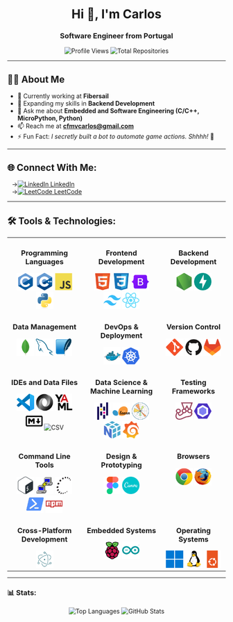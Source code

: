 <h1 align="center">Hi 👋, I'm Carlos</h1>
<h3 align="center">Software Engineer from Portugal</h3>

<p align="center">
  <img src="https://komarev.com/ghpvc/?username=cfmvcarlos&label=Profile%20views&color=0e75b6&style=flat" alt="Profile Views" />
  <img src="https://img.shields.io/badge/dynamic/json?url=https%3A%2F%2Fapi.github.com%2Fusers%2Fcfmvcarlos&query=%24.public_repos&logo=github&label=Total%20Repositories" alt="Total Repositories" />
</p>

---

## 👨‍💻 About Me

- 🔭 Currently working at **Fibersail**
- 🌱 Expanding my skills in **Backend Development**
- 💬 Ask me about **Embedded and Software Engineering (C/C++, MicroPython, Python)**
- 📫 Reach me at **cfmvcarlos@gmail.com**
- ⚡ Fun Fact: _I secretly built a bot to automate game actions. Shhhh!_ 🤫

---

## 🌐 Connect With Me:

<ul style="list-style-type: '->'"; padding-left: 0;">
    <li>
        <a href="https://linkedin.com/in/carlosfmv" target="_blank">
            <img src="https://raw.githubusercontent.com/rahuldkjain/github-profile-readme-generator/master/src/images/icons/Social/linked-in-alt.svg"
                alt="LinkedIn" height="30" width="40" />
            LinkedIn
        </a>
    </li>
    <li>
        <a href="https://www.leetcode.com/carlosfmv" target="_blank">
            <img src="https://raw.githubusercontent.com/rahuldkjain/github-profile-readme-generator/master/src/images/icons/Social/leet-code.svg"
                alt="LeetCode" height="30" width="40" />
            LeetCode
        </a>
    </li>
</ul>

---

## 🛠️ Tools & Technologies:

<div align="center">
    <table>
        <tr>
            <td align="center" style="vertical-align:top;">
                <h3>Programming Languages</h3>
                <img src="https://raw.githubusercontent.com/devicons/devicon/master/icons/c/c-original.svg" alt="C"
                    width="40" height="40" />
                <img src="https://raw.githubusercontent.com/devicons/devicon/master/icons/cplusplus/cplusplus-original.svg"
                    alt="C++" width="40" height="40" />
                <img src="https://raw.githubusercontent.com/devicons/devicon/master/icons/javascript/javascript-original.svg"
                    alt="JavaScript" width="40" height="40" />
                <img src="https://raw.githubusercontent.com/devicons/devicon/master/icons/python/python-original.svg"
                    alt="Python" width="40" height="40" />
            </td>
            <td align="center" style="vertical-align:top;">
                <h3>Frontend Development</h3>
                <img src="https://raw.githubusercontent.com/devicons/devicon/master/icons/html5/html5-original.svg"
                    alt="HTML5" width="40" height="40" />
                <img src="https://raw.githubusercontent.com/devicons/devicon/master/icons/css3/css3-original.svg"
                    alt="CSS3" width="40" height="40" />
                <img src="https://raw.githubusercontent.com/devicons/devicon/master/icons/bootstrap/bootstrap-original.svg"
                    alt="Bootstrap" width="40" height="40" />
                <img src="https://raw.githubusercontent.com/devicons/devicon/master/icons/tailwindcss/tailwindcss-original.svg"
                    alt="TailwindCSS" width="40" height="40" />
                <img src="https://raw.githubusercontent.com/devicons/devicon/master/icons/react/react-original.svg"
                    alt="React" width="40" height="40" />
            </td>
            <td align="center" style="vertical-align:top;">
                <h3>Backend Development</h3>
                <img src="https://raw.githubusercontent.com/devicons/devicon/master/icons/nodejs/nodejs-original.svg"
                    alt="Node.js" width="40" height="40" />
                <img src="https://raw.githubusercontent.com/devicons/devicon/master/icons/fastapi/fastapi-original.svg"
                    alt="FastAPI" width="40" height="40" />
            </td>
        </tr>
        <tr>
            <td align="center" style="vertical-align:top;">
                <h3> Data Management </h3>
                <img src="https://raw.githubusercontent.com/devicons/devicon/master/icons/mongodb/mongodb-original.svg"
                    alt="MongoDB" width="40" height="40" />
                <img src="https://raw.githubusercontent.com/devicons/devicon/master/icons/mysql/mysql-original.svg"
                    alt="MySQL" width="40" height="40" />
                <img src="https://raw.githubusercontent.com/devicons/devicon/master/icons/sqlite/sqlite-original.svg"
                    alt="SQLite" width="40" height="40" />
            </td>
            <td align="center" style="vertical-align:top;">
                <h3> DevOps & Deployment </h3>
                <img src="https://raw.githubusercontent.com/devicons/devicon/master/icons/docker/docker-original.svg"
                    alt="Docker" width="40" height="40" />
                <img src="https://raw.githubusercontent.com/devicons/devicon/master/icons/kubernetes/kubernetes-original.svg"
                    alt="Kubernetes" width="40" height="40" />
            </td>
            <td align="center" style="vertical-align:top;">
                <h3> Version Control </h3>
                <img src="https://raw.githubusercontent.com/devicons/devicon/master/icons/git/git-original.svg"
                    alt="Git" width="40" height="40" />
                <img src="https://raw.githubusercontent.com/devicons/devicon/master/icons/github/github-original.svg"
                    alt="GitHub" width="40" height="40" />
                <img src="https://raw.githubusercontent.com/devicons/devicon/master/icons/gitlab/gitlab-original.svg"
                    alt="GitLab" width="40" height="40" />
            </td>
        </tr>
        <tr>
            <td align="center" style="vertical-align:top;">
                <h3> IDEs and Data Files </h3>
                <img src="https://raw.githubusercontent.com/devicons/devicon/master/icons/vscode/vscode-original.svg"
                    alt="VS Code" width="40" height="40" />
                <img src="https://raw.githubusercontent.com/devicons/devicon/master/icons/json/json-original.svg"
                    alt="JSON" width="40" height="40" />
                <img src="https://raw.githubusercontent.com/devicons/devicon/master/icons/yaml/yaml-original.svg"
                    alt="YAML" width="40" height="40" />
                <img src="https://raw.githubusercontent.com/devicons/devicon/master/icons/markdown/markdown-original.svg"
                    alt="Markdown" width="40" height="40" />
                <img src="https://www.svgrepo.com/show/375309/csv-document.svg" alt="CSV" width="40" height="40" />
            </td>
            <td align="center" style="vertical-align:top;">
                <h3> Data Science & Machine Learning </h3>
                <img src="https://raw.githubusercontent.com/devicons/devicon/master/icons/pandas/pandas-original.svg"
                    alt="Pandas" width="40" height="40" />
                <img src="https://raw.githubusercontent.com/devicons/devicon/master/icons/scikitlearn/scikitlearn-original.svg"
                    alt="Scikit-Learn" width="40" height="40" />
                <img src="https://raw.githubusercontent.com/devicons/devicon/master/icons/matplotlib/matplotlib-original.svg"
                    alt="Matplotlib" width="40" height="40" />
                <img src="https://raw.githubusercontent.com/devicons/devicon/master/icons/numpy/numpy-original.svg"
                    alt="NumPy" width="40" height="40" />
                <img src="https://raw.githubusercontent.com/devicons/devicon/master/icons/grafana/grafana-original.svg"
                    alt="Grafana" width="40" height="40" />
            </td>
            <td align="center" style="vertical-align:top;">
                <h3> Testing Frameworks </h3>
                <img src="https://raw.githubusercontent.com/devicons/devicon/master/icons/jest/jest-plain.svg"
                    alt="Jest" width="40" height="40" />
                <img src="https://raw.githubusercontent.com/devicons/devicon/master/icons/eslint/eslint-original.svg"
                    alt="ESLint" width="40" height="40" />
            </td>
        </tr>
        <tr>
            <td align="center" style="vertical-align:top;">
                <h3> Command Line Tools </h3>
                <img src="https://raw.githubusercontent.com/devicons/devicon/master/icons/bash/bash-original.svg"
                    alt="Bash" width="40" height="40" />
                <img src="https://raw.githubusercontent.com/devicons/devicon/master/icons/putty/putty-original.svg"
                    alt="PuTTY" width="40" height="40" />
                <img src="https://raw.githubusercontent.com/devicons/devicon/master/icons/ssh/ssh-original.svg"
                    alt="SSH" width="40" height="40" />
                <img src="https://raw.githubusercontent.com/devicons/devicon/master/icons/powershell/powershell-original.svg"
                    alt="PowerShell" width="40" height="40" />
                <img src="https://raw.githubusercontent.com/devicons/devicon/master/icons/npm/npm-original-wordmark.svg"
                    alt="NPM" width="40" height="40" />
            </td>
            <td align="center" style="vertical-align:top;">
                <h3> Design & Prototyping </h3>
                <img src="https://raw.githubusercontent.com/devicons/devicon/master/icons/figma/figma-original.svg"
                    alt="Figma" width="40" height="40" />
                <img src="https://raw.githubusercontent.com/devicons/devicon/master/icons/canva/canva-original.svg"
                    alt="Canva" width="40" height="40" />
            </td>
            <td align="center" style="vertical-align:top;">
                <h3> Browsers </h3>
                <img src="https://raw.githubusercontent.com/devicons/devicon/master/icons/chrome/chrome-original.svg"
                    alt="Chrome" width="40" height="40" />
                <img src="https://raw.githubusercontent.com/devicons/devicon/master/icons/firefox/firefox-original.svg"
                    alt="Firefox" width="40" height="40" />
            </td>
        </tr>
        <tr>
            <td align="center" style="vertical-align:top;">
                <h3> Cross-Platform Development </h3>
                <img src="https://raw.githubusercontent.com/devicons/devicon/master/icons/electron/electron-original.svg"
                    alt="Electron" width="40" height="40" />
            </td>
            <td align="center" style="vertical-align:top;">
                <h3> Embedded Systems </h3>
                <img src="https://raw.githubusercontent.com/devicons/devicon/master/icons/raspberrypi/raspberrypi-original.svg"
                    alt="Raspberry Pi" width="40" height="40" />
                <img src="https://raw.githubusercontent.com/devicons/devicon/master/icons/arduino/arduino-original.svg"
                    alt="Arduino" width="40" height="40" />
            </td>
            <td align="center" style="vertical-align:top;">
                <h3> Operating Systems </h3>
                <img src="https://raw.githubusercontent.com/devicons/devicon/master/icons/windows11/windows11-original.svg"
                    alt="Windows" width="40" height="40" />
                <img src="https://raw.githubusercontent.com/devicons/devicon/master/icons/linux/linux-original.svg"
                    alt="Linux" width="40" height="40" />
                <img src="https://raw.githubusercontent.com/devicons/devicon/master/icons/ubuntu/ubuntu-original.svg"
                    alt="Ubuntu" width="40" height="40" />
            </td>
        </tr>
    </table>
</div>

---

### 📊 Stats:

<p align="center">
  <img align="center" src="https://github-readme-stats.vercel.app/api/top-langs?username=cfmvcarlos&show_icons=true&locale=en&layout=compact" alt="Top Languages" />
  <img align="center" src="https://github-readme-stats.vercel.app/api?username=cfmvcarlos&show_icons=true&locale=en" alt="GitHub Stats" />
</p>
